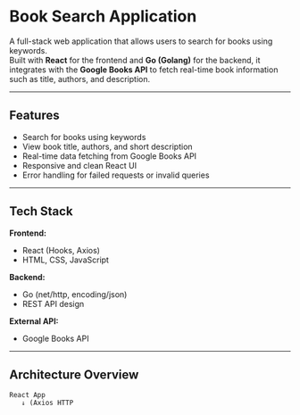 # Book Search Application

A full-stack web application that allows users to search for books using keywords.  
Built with **React** for the frontend and **Go (Golang)** for the backend, it integrates with the **Google Books API** to fetch real-time book information such as title, authors, and description.

---

## Features

- Search for books using keywords
- View book title, authors, and short description
- Real-time data fetching from Google Books API
- Responsive and clean React UI
- Error handling for failed requests or invalid queries

---

## Tech Stack

**Frontend:**
- React (Hooks, Axios)
- HTML, CSS, JavaScript

**Backend:**
- Go (net/http, encoding/json)
- REST API design

**External API:**
- Google Books API

---

## Architecture Overview

```plaintext
React App
   ↓ (Axios HTTP
